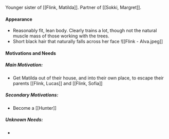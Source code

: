 Younger sister of [[Flink, Matilda]]. Partner of [[Sokki, Margret]].
#### Appearance
- Reasonably fit, lean body. Clearly trains a lot, though not the natural muscle mass of those working with the trees.
- Short black hair that naturally falls across her face
![[Flink - Alva.jpeg]]
#### Motivations and Needs
##### Main Motivation:
- Get Matilda out of their house, and into their own place, to escape their parents [[Flink, Lucas]] and [[Flink, Sofia]]
##### Secondary Motivations:
- Become a [[Hunter]]
##### Unknown Needs:
- 